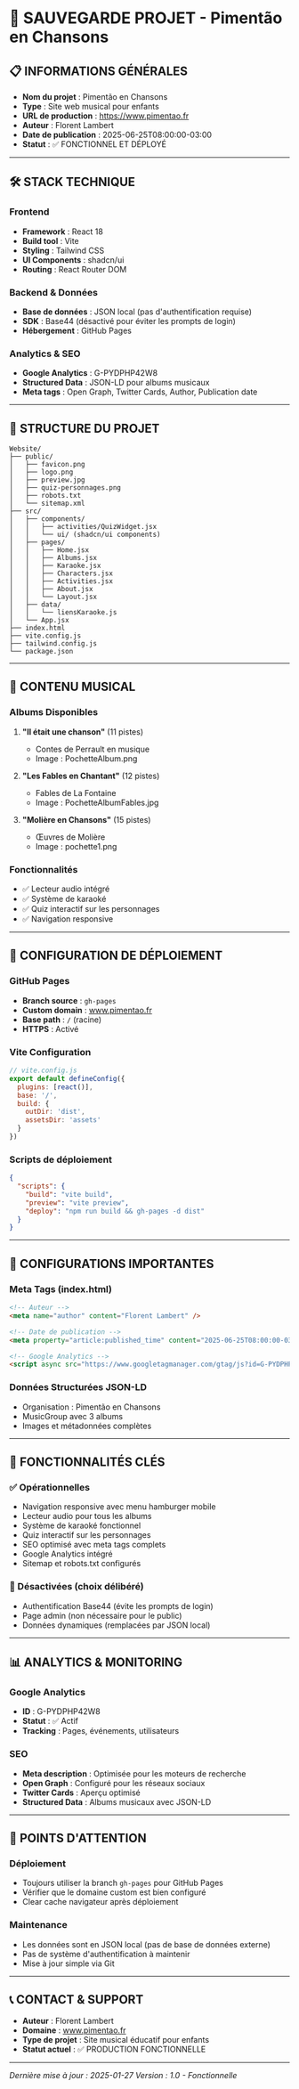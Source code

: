 # 🎵 SAUVEGARDE PROJET - Pimentão en Chansons

## 📋 INFORMATIONS GÉNÉRALES
- **Nom du projet** : Pimentão en Chansons
- **Type** : Site web musical pour enfants
- **URL de production** : https://www.pimentao.fr
- **Auteur** : Florent Lambert
- **Date de publication** : 2025-06-25T08:00:00-03:00
- **Statut** : ✅ FONCTIONNEL ET DÉPLOYÉ

---

## 🛠️ STACK TECHNIQUE

### Frontend
- **Framework** : React 18
- **Build tool** : Vite
- **Styling** : Tailwind CSS
- **UI Components** : shadcn/ui
- **Routing** : React Router DOM

### Backend & Données
- **Base de données** : JSON local (pas d'authentification requise)
- **SDK** : Base44 (désactivé pour éviter les prompts de login)
- **Hébergement** : GitHub Pages

### Analytics & SEO
- **Google Analytics** : G-PYDPHP42W8
- **Structured Data** : JSON-LD pour albums musicaux
- **Meta tags** : Open Graph, Twitter Cards, Author, Publication date

---

## 📁 STRUCTURE DU PROJET

```
Website/
├── public/
│   ├── favicon.png
│   ├── logo.png
│   ├── preview.jpg
│   ├── quiz-personnages.png
│   ├── robots.txt
│   └── sitemap.xml
├── src/
│   ├── components/
│   │   ├── activities/QuizWidget.jsx
│   │   └── ui/ (shadcn/ui components)
│   ├── pages/
│   │   ├── Home.jsx
│   │   ├── Albums.jsx
│   │   ├── Karaoke.jsx
│   │   ├── Characters.jsx
│   │   ├── Activities.jsx
│   │   ├── About.jsx
│   │   └── Layout.jsx
│   ├── data/
│   │   └── liensKaraoke.js
│   └── App.jsx
├── index.html
├── vite.config.js
├── tailwind.config.js
└── package.json
```

---

## 🎵 CONTENU MUSICAL

### Albums Disponibles
1. **"Il était une chanson"** (11 pistes)
   - Contes de Perrault en musique
   - Image : PochetteAlbum.png

2. **"Les Fables en Chantant"** (12 pistes)
   - Fables de La Fontaine
   - Image : PochetteAlbumFables.jpg

3. **"Molière en Chansons"** (15 pistes)
   - Œuvres de Molière
   - Image : pochette1.png

### Fonctionnalités
- ✅ Lecteur audio intégré
- ✅ Système de karaoké
- ✅ Quiz interactif sur les personnages
- ✅ Navigation responsive

---

## 🚀 CONFIGURATION DE DÉPLOIEMENT

### GitHub Pages
- **Branch source** : `gh-pages`
- **Custom domain** : www.pimentao.fr
- **Base path** : `/` (racine)
- **HTTPS** : Activé

### Vite Configuration
```javascript
// vite.config.js
export default defineConfig({
  plugins: [react()],
  base: '/',
  build: {
    outDir: 'dist',
    assetsDir: 'assets'
  }
})
```

### Scripts de déploiement
```json
{
  "scripts": {
    "build": "vite build",
    "preview": "vite preview",
    "deploy": "npm run build && gh-pages -d dist"
  }
}
```

---

## 🔧 CONFIGURATIONS IMPORTANTES

### Meta Tags (index.html)
```html
<!-- Auteur -->
<meta name="author" content="Florent Lambert" />

<!-- Date de publication -->
<meta property="article:published_time" content="2025-06-25T08:00:00-03:00" />

<!-- Google Analytics -->
<script async src="https://www.googletagmanager.com/gtag/js?id=G-PYDPHP42W8"></script>
```

### Données Structurées JSON-LD
- Organisation : Pimentão en Chansons
- MusicGroup avec 3 albums
- Images et métadonnées complètes

---

## 🎯 FONCTIONNALITÉS CLÉS

### ✅ Opérationnelles
- Navigation responsive avec menu hamburger mobile
- Lecteur audio pour tous les albums
- Système de karaoké fonctionnel
- Quiz interactif sur les personnages
- SEO optimisé avec meta tags complets
- Google Analytics intégré
- Sitemap et robots.txt configurés

### 🔄 Désactivées (choix délibéré)
- Authentification Base44 (évite les prompts de login)
- Page admin (non nécessaire pour le public)
- Données dynamiques (remplacées par JSON local)

---

## 📊 ANALYTICS & MONITORING

### Google Analytics
- **ID** : G-PYDPHP42W8
- **Statut** : ✅ Actif
- **Tracking** : Pages, événements, utilisateurs

### SEO
- **Meta description** : Optimisée pour les moteurs de recherche
- **Open Graph** : Configuré pour les réseaux sociaux
- **Twitter Cards** : Aperçu optimisé
- **Structured Data** : Albums musicaux avec JSON-LD

---

## 🚨 POINTS D'ATTENTION

### Déploiement
- Toujours utiliser la branch `gh-pages` pour GitHub Pages
- Vérifier que le domaine custom est bien configuré
- Clear cache navigateur après déploiement

### Maintenance
- Les données sont en JSON local (pas de base de données externe)
- Pas de système d'authentification à maintenir
- Mise à jour simple via Git

---

## 📞 CONTACT & SUPPORT

- **Auteur** : Florent Lambert
- **Domaine** : www.pimentao.fr
- **Type de projet** : Site musical éducatif pour enfants
- **Statut actuel** : ✅ PRODUCTION FONCTIONNELLE

---

*Dernière mise à jour : 2025-01-27*
*Version : 1.0 - Fonctionnelle* 